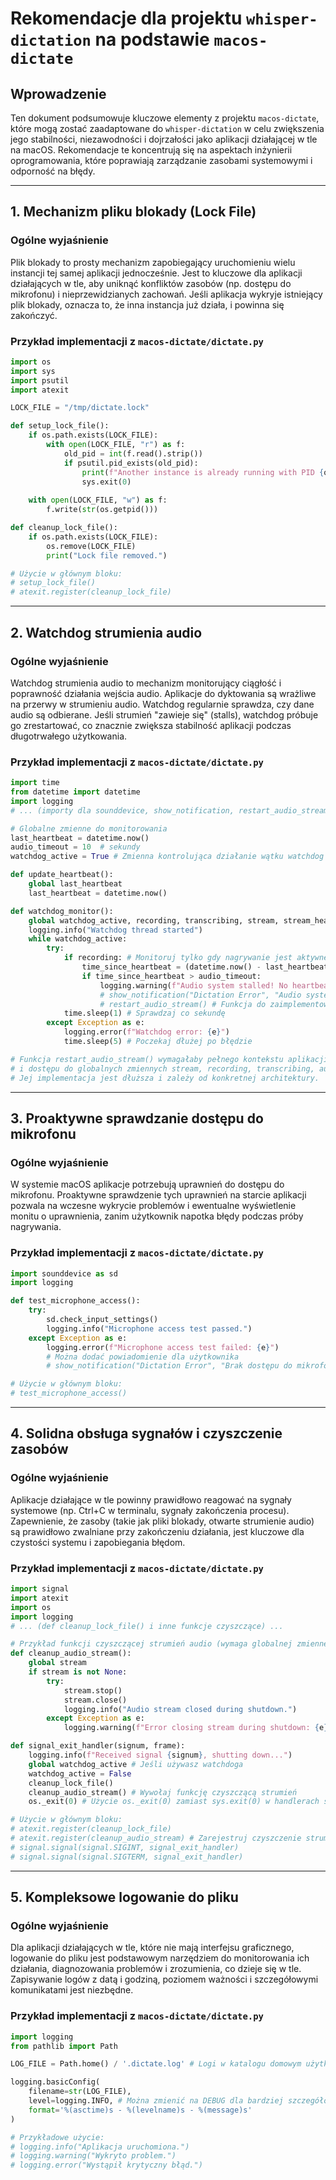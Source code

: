 # Rekomendacje dla projektu `whisper-dictation` na podstawie `macos-dictate`

## Wprowadzenie
Ten dokument podsumowuje kluczowe elementy z projektu `macos-dictate`, które mogą zostać zaadaptowane do `whisper-dictation` w celu zwiększenia jego stabilności, niezawodności i dojrzałości jako aplikacji działającej w tle na macOS. Rekomendacje te koncentrują się na aspektach inżynierii oprogramowania, które poprawiają zarządzanie zasobami systemowymi i odporność na błędy.

---

## 1. Mechanizm pliku blokady (Lock File)

### Ogólne wyjaśnienie
Plik blokady to prosty mechanizm zapobiegający uruchomieniu wielu instancji tej samej aplikacji jednocześnie. Jest to kluczowe dla aplikacji działających w tle, aby uniknąć konfliktów zasobów (np. dostępu do mikrofonu) i nieprzewidzianych zachowań. Jeśli aplikacja wykryje istniejący plik blokady, oznacza to, że inna instancja już działa, i powinna się zakończyć.

### Przykład implementacji z `macos-dictate/dictate.py`

```python
import os
import sys
import psutil
import atexit

LOCK_FILE = "/tmp/dictate.lock"

def setup_lock_file():
    if os.path.exists(LOCK_FILE):
        with open(LOCK_FILE, "r") as f:
            old_pid = int(f.read().strip())
            if psutil.pid_exists(old_pid):
                print(f"Another instance is already running with PID {old_pid}. Exiting.")
                sys.exit(0)
    
    with open(LOCK_FILE, "w") as f:
        f.write(str(os.getpid()))

def cleanup_lock_file():
    if os.path.exists(LOCK_FILE):
        os.remove(LOCK_FILE)
        print("Lock file removed.")

# Użycie w głównym bloku:
# setup_lock_file()
# atexit.register(cleanup_lock_file)
```

---

## 2. Watchdog strumienia audio

### Ogólne wyjaśnienie
Watchdog strumienia audio to mechanizm monitorujący ciągłość i poprawność działania wejścia audio. Aplikacje do dyktowania są wrażliwe na przerwy w strumieniu audio. Watchdog regularnie sprawdza, czy dane audio są odbierane. Jeśli strumień "zawieje się" (stalls), watchdog próbuje go zrestartować, co znacznie zwiększa stabilność aplikacji podczas długotrwałego użytkowania.

### Przykład implementacji z `macos-dictate/dictate.py`

```python
import time
from datetime import datetime
import logging
# ... (importy dla sounddevice, show_notification, restart_audio_stream) ...

# Globalne zmienne do monitorowania
last_heartbeat = datetime.now()
audio_timeout = 10  # sekundy
watchdog_active = True # Zmienna kontrolująca działanie wątku watchdog

def update_heartbeat():
    global last_heartbeat
    last_heartbeat = datetime.now()

def watchdog_monitor():
    global watchdog_active, recording, transcribing, stream, stream_healthy
    logging.info("Watchdog thread started")
    while watchdog_active:
        try:
            if recording: # Monitoruj tylko gdy nagrywanie jest aktywne
                time_since_heartbeat = (datetime.now() - last_heartbeat).total_seconds()
                if time_since_heartbeat > audio_timeout:
                    logging.warning(f"Audio system stalled! No heartbeat for {time_since_heartbeat:.1f}s")
                    # show_notification("Dictation Error", "Audio system stalled, recovering...")
                    # restart_audio_stream() # Funkcja do zaimplementowania
            time.sleep(1) # Sprawdzaj co sekundę
        except Exception as e:
            logging.error(f"Watchdog error: {e}")
            time.sleep(5) # Poczekaj dłużej po błędzie

# Funkcja restart_audio_stream() wymagałaby pełnego kontekstu aplikacji
# i dostępu do globalnych zmiennych stream, recording, transcribing, audio_queue.
# Jej implementacja jest dłuższa i zależy od konkretnej architektury.
```

---

## 3. Proaktywne sprawdzanie dostępu do mikrofonu

### Ogólne wyjaśnienie
W systemie macOS aplikacje potrzebują uprawnień do dostępu do mikrofonu. Proaktywne sprawdzenie tych uprawnień na starcie aplikacji pozwala na wczesne wykrycie problemów i ewentualne wyświetlenie monitu o uprawnienia, zanim użytkownik napotka błędy podczas próby nagrywania.

### Przykład implementacji z `macos-dictate/dictate.py`

```python
import sounddevice as sd
import logging

def test_microphone_access():
    try:
        sd.check_input_settings()
        logging.info("Microphone access test passed.")
    except Exception as e:
        logging.error(f"Microphone access test failed: {e}")
        # Można dodać powiadomienie dla użytkownika
        # show_notification("Dictation Error", "Brak dostępu do mikrofonu")

# Użycie w głównym bloku:
# test_microphone_access()
```

---

## 4. Solidna obsługa sygnałów i czyszczenie zasobów

### Ogólne wyjaśnienie
Aplikacje działające w tle powinny prawidłowo reagować na sygnały systemowe (np. Ctrl+C w terminalu, sygnały zakończenia procesu). Zapewnienie, że zasoby (takie jak pliki blokady, otwarte strumienie audio) są prawidłowo zwalniane przy zakończeniu działania, jest kluczowe dla czystości systemu i zapobiegania błędom.

### Przykład implementacji z `macos-dictate/dictate.py`

```python
import signal
import atexit
import os
import logging
# ... (def cleanup_lock_file() i inne funkcje czyszczące) ...

# Przykład funkcji czyszczącej strumień audio (wymaga globalnej zmiennej 'stream')
def cleanup_audio_stream():
    global stream
    if stream is not None:
        try:
            stream.stop()
            stream.close()
            logging.info("Audio stream closed during shutdown.")
        except Exception as e:
            logging.warning(f"Error closing stream during shutdown: {e}")

def signal_exit_handler(signum, frame):
    logging.info(f"Received signal {signum}, shutting down...")
    global watchdog_active # Jeśli używasz watchdoga
    watchdog_active = False
    cleanup_lock_file()
    cleanup_audio_stream() # Wywołaj funkcję czyszczącą strumień
    os._exit(0) # Użycie os._exit(0) zamiast sys.exit(0) w handlerach sygnałów

# Użycie w głównym bloku:
# atexit.register(cleanup_lock_file)
# atexit.register(cleanup_audio_stream) # Zarejestruj czyszczenie strumienia
# signal.signal(signal.SIGINT, signal_exit_handler)
# signal.signal(signal.SIGTERM, signal_exit_handler)
```

---

## 5. Kompleksowe logowanie do pliku

### Ogólne wyjaśnienie
Dla aplikacji działających w tle, które nie mają interfejsu graficznego, logowanie do pliku jest podstawowym narzędziem do monitorowania ich działania, diagnozowania problemów i zrozumienia, co dzieje się w tle. Zapisywanie logów z datą i godziną, poziomem ważności i szczegółowymi komunikatami jest niezbędne.

### Przykład implementacji z `macos-dictate/dictate.py`

```python
import logging
from pathlib import Path

LOG_FILE = Path.home() / '.dictate.log' # Logi w katalogu domowym użytkownika

logging.basicConfig(
    filename=str(LOG_FILE),
    level=logging.INFO, # Można zmienić na DEBUG dla bardziej szczegółowych logów
    format='%(asctime)s - %(levelname)s - %(message)s'
)

# Przykładowe użycie:
# logging.info("Aplikacja uruchomiona.")
# logging.warning("Wykryto problem.")
# logging.error("Wystąpił krytyczny błąd.")
```